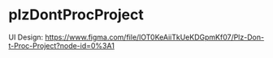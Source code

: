 # plzDontProcProject

UI Design: https://www.figma.com/file/lOT0KeAiiTkUeKDGpmKf07/Plz-Don-t-Proc-Project?node-id=0%3A1
